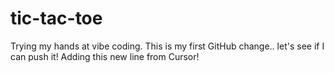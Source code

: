 # tic-tac-toe
Trying my hands at vibe coding. 
This is my first GitHub change.. let's see if I can push it!
Adding this new line from Cursor!
